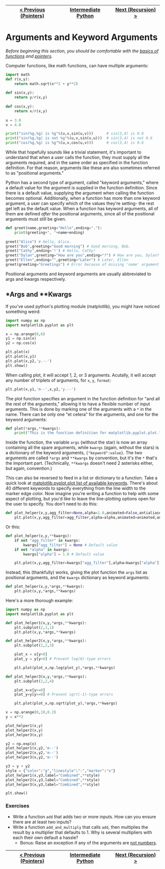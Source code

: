 |[< Previous (Pointers)](../pointers.md) | [Intermediate Python](../README.md)| [Next (Recursion) >](recursion.md) |
|----|----|----|

# Arguments and Keyword Arguments

_Before beginning this section, you should be comfortable with the [basics of functions](../../Day3/Functions.md) and [pointers](../pointers.md)._

Computer functions, like math functions, can have multiple arguments:

```python
import math
def r(x,y):
    return math.sqrt(x**2 + y**2)
    
def sin(x,y):
    return y/r(x,y)
    
def cos(x,y):
    return x/r(x,y)
    
u = 3.0
v = 4.0

print("sin(%g,%g) is %g"%(u,v,sin(u,v)))      # sin(3,4) is 0.8
print("sin(%g,%g) is not %g"%(u,v,sin(v,u)))  # sin(3,4) is not 0.6
print("cos(%g,%g) is %g"%(u,v,cos(u,v)))      # cos(3,4) is 0.6
```

While that hopefully sounds like a trivial statement, it's important to understand that when a user calls the function, they must supply all the arguments required, and in the same order as specified in the function definition.
For that reason, arguments like these are also sometimes referred to as "positional arguments."

Python has a second type of argument, called "keyword arguments," where a default value for the argument is supplied in the function definition. Since there is a default value, supplying the argument when calling the function becomes optional.
Additionally, when a function has more than one keyword argument, a user can specify which of the values they're setting- the rest get left as the default value.
When a function has keyword arguments, all of them are defined _after_ the positional arguments, since all of the positional arguments must still be given.

```python
def greet(name,greeting="Hello",ending="."):
    print(greeting+", "+name+ending)
    
greet("Alice") # Hello, Alice.
greet("Bob",greeting="Good morning") # Good morning, Bob.
greet("Cathy",ending='!') # Hello, Cathy!
greet("Dylan",greeting="How are you",ending="?") # How are you, Dylan?
greet("Ellen",ending="",greeting="Later") # Later, Ellen
greet(greeting="Greetings") # Error because of missing 'name' argument
```

Positional arguments and keyword arguments are usually abbreviated to args and kwargs respectively.

## *Args and **Kwargs

If you've used python's plotting module (matplotlib), you might have noticed something weird:
```python
import numpy as np
import matplotlib.pyplot as plt

x = np.arange(0,6)
y1 = np.sin(x)
y2 = np.cos(x)

plt.plot(x)
plt.plot(x,y1)
plt.plot(x,y2,'y.--')
plt.show()
```
When calling plot, it will accept 1, 2, or 3 arguments. Acutally, it will accept any number of triplets of arguments, for `x`, `y`, `format`:
```python
plt.plot(x,y1,'m--',x,y2,'y.--')

```
The plot function specifies an argument in the function definition for "and all the rest of the arguments," allowing it to have a flexible number of input arguments.
This is done by marking one of the arguments with a `*` in the name. There can be only one "et cetera" for the arguments, and one for the keyword arguments:
```python
def plot(*args,**kwargs):
	print("This is the function definition for matplotlib.pyplot.plot.")
```
Inside the function, the variable `args` (without the star) is now an array containing all the spare arguments, while `kwargs` (again, without the stars) is a dictionary of the keyword arguments, `{"keyword":value}`.
The two arguments are called `*args` and `**kwargs` by convention, but it's the `*` that's the important part. (Technically, `**kwargs` doesn't need 2 asterisks either, but again, convention.)

This can also be reversed to feed in a list or dictionary to a function. Take a quick look at [matplotlib.pyplot.plot list of available keywords](https://matplotlib.org/api/pyplot_api.html#matplotlib.pyplot.plot).
There's about 40 different keywords to specify everything from the line width to the marker edge color. Now imagine you're writing a function to help with some aspect of plotting, but you'd like to leave the line-plotting options open for the user to specify.
You don't need to do this:
```python
def plot_helper(x,y,agg_filter=None,alpha=1.0,animated=False,antialiased=True,axes=None,clip_on=False,clip_path=None,color='you get the idea'):
    plt.plot(x,y,agg_filter=agg_filter,alpha=alpha,animated=animated,antialiased='honestly, I quit midway through writing this out')
```
Or this:
```python
def plot_helper(x,y,**kwargs):
    if not "agg_filter" in kwargs:
        kwargs["agg_filter"] = None # Default value
    if not "alpha" in kwargs:
        kwargs["alpha"] = 1.0 # Default value

    plt.plot(x,y,agg_filter=kwargs["agg_filter"],alpha=kwargs["alpha"]) # Now do this for all 42 possible keywords 
```
Instead, this (thankfully) works, giving the plot function the `args` list as positional arguments, and the `kwargs` dictionary as keyword arguments:
```python
def plot_helper(x,y,*args,**kwargs):
    plt.plot(x,y,*args,**kwargs)
```
Here's a more thorough example:
```python
import numpy as np
import matplotlib.pyplot as plt

def plot_helper1(x,y,*args,**kwargs):
    plt.subplot(2,1,1)
    plt.plot(x,y,*args,**kwargs)

def plot_helper2(x,y,*args,**kwargs):
    plt.subplot(2,2,3)

    plot_x = x[y>0]
    plot_y = y[y>0] # Prevent log(0)-type errors

    plt.plot(plot_x,np.log(plot_y),*args,**kwargs)

def plot_helper3(x,y,*args,**kwargs):
    plt.subplot(2,2,4)

    plot_x=x[y>=0]
    plot_y=y[y>=0] # Prevent sqrt(-1)-type errors

    plt.plot(plot_x,np.sqrt(plot_y),*args,**kwargs)

x = np.arange(0,10,0.2)
y = x**2

plot_helper1(x,y)
plot_helper2(x,y)
plot_helper3(x,y)

y2 = np.exp(x)
plot_helper1(x,y2,'m--')
plot_helper2(x,y2,'m--')
plot_helper3(x,y2,'m--')

y3 = y + y2
style = {"color":"g","linestyle":":","marker":"o"}
plot_helper1(x,y3,label="Combined",**style)
plot_helper2(x,y3,label="Combined",**style)
plot_helper3(x,y3,label="Combined",**style)

plt.show()
```

### Exercises
- Write a function `add` that adds two or more inputs. How can you ensure there are at least two inputs?
- Write a function `add_and_multiply` that calls `add`, then multiplies the result by a multiplier that defaults to 1. Why is several multipliers with each their own default a hassle?
  - Bonus: Raise an exception if any of the arguments are [not numbers](https://stackoverflow.com/questions/3441358/what-is-the-most-pythonic-way-to-check-if-an-object-is-a-number).

|[< Previous (Pointers)](../pointers.md) | [Intermediate Python](../README.md)| [Next (Recursion) >](recursion.md) |
|----|----|----|